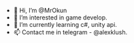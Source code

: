 - 👋 Hi, I’m @MrOkun
- 👀 I’m interested in game develop.
- 🌱 I’m currently learning c#, unity api.
- 📫 Contact me in telegram - @alexklush.

<!---
MrOkun/MrOkun is a ✨ special ✨ repository because its `README.md` (this file) appears on your GitHub profile.
You can click the Preview link to take a look at your changes.
--->
